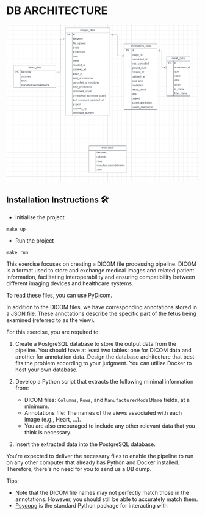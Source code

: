 # DB ARCHITECTURE

![architechture DB.png](architechture%20DB.png)

## Installation Instructions 🛠️

- initialise the project
```shell
make up 
```
- Run the project 
```shell
make run
```


This exercise focuses on creating a DICOM file processing pipeline.
DICOM is a format used to store and exchange medical images and related patient information, facilitating interoperability 
and ensuring compatibility between different imaging devices and healthcare systems. 

To read these files, you can use [PyDicom](https://pydicom.github.io/pydicom/stable/old/getting_started.html#introduction).

In addition to the DICOM files, we have corresponding annotations stored in a JSON file. 
These annotations describe the specific part of the fetus being examined (referred to as the view). 

For this exercise, you are required to:

1. Create a PostgreSQL database to store the output data from the pipeline. You should have at least two tables: one for DICOM data and another for annotation data. 
   Design the database architecture that best fits the problem according to your judgment. You can utilize Docker to host your own database.

2. Develop a Python script that extracts the following minimal information from:
   - DICOM files: `Columns`, `Rows`, and `ManufacturerModelName` fields, at a minimum.
   - Annotations file: The names of the views associated with each image (e.g., Heart, ...).
   - You are also encouraged to include any other relevant data that you think is necessary.

3. Insert the extracted data into the PostgreSQL database.

You're expected to deliver the necessary files to enable the pipeline to run on any other computer that already has Python and Docker installed. 
Therefore, there's no need for you to send us a DB dump.

Tips:
  - Note that the DICOM file names may not perfectly match those in the annotations. However, you should still be able to accurately match them.
  - [Psycopg](https://www.psycopg.org/) is the standard Python package for interacting with

